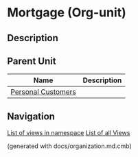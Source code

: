 # Mortgage (Org-unit)
## Description



## Parent Unit
| Name | Description |
|---|---|
| [Personal Customers](../../../mybank/organization/personal-customers.md) |  |


## Navigation
[List of views in namespace](./views-in-namespace.md)
[List of all Views](../../../views.md)

(generated with docs/organization.md.cmb)
